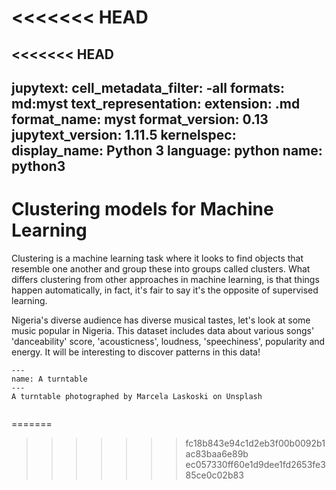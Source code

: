 <<<<<<< HEAD
=======
<<<<<<< HEAD
---
jupytext:
  cell_metadata_filter: -all
  formats: md:myst
  text_representation:
    extension: .md
    format_name: myst
    format_version: 0.13
    jupytext_version: 1.11.5
kernelspec:
  display_name: Python 3
  language: python
  name: python3
---

# Clustering models for Machine Learning

Clustering is a machine learning task where it looks to find objects that resemble one another and group these into groups called clusters.  What differs clustering from other approaches in machine learning, is that things happen automatically, in fact, it's fair to say it's the opposite of supervised learning. 

Nigeria's diverse audience has diverse musical tastes, let's look at some music popular in Nigeria. This dataset includes data about various songs' 'danceability' score, 'acousticness', loudness, 'speechiness', popularity and energy. It will be interesting to discover patterns in this data!

```{figure} ../../../images/clustering/turntable.png
---
name: A turntable
---
A turntable photographed by Marcela Laskoski on Unsplash
```
  
```{tableofcontents}

```
=======
>>>>>>> fc18b843e94c1d2eb3f00b0092b1ac83baa6e89b
>>>>>>> ec057330ff60e1d9dee1fd2653fe385ce0c02b83
